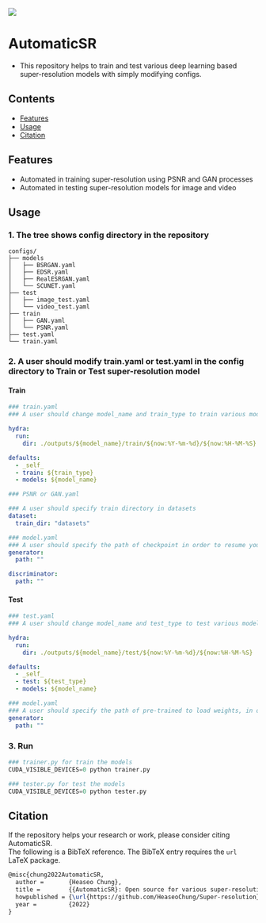 <a href="https://github.com/HeaseoChung/DL-Optimization/tree/master/Python/TensorRT/x86"><img src="https://img.shields.io/badge/-Documentation-brightgreen"/></a>

# AutomaticSR
- This repository helps to train and test various deep learning based super-resolution models with simply modifying configs.

## Contents
- [Features](#features)
- [Usage](#usage)
- [Citation](#citation)
## Features
- Automated in training super-resolution using PSNR and GAN processes
- Automated in testing super-resolution models for image and video

## Usage

### 1. The tree shows config directory in the repository
```
configs/
├── models
│   ├── BSRGAN.yaml
│   ├── EDSR.yaml
│   ├── RealESRGAN.yaml
│   └── SCUNET.yaml
├── test
│   ├── image_test.yaml
│   └── video_test.yaml
├── train
│   ├── GAN.yaml
│   └── PSNR.yaml
├── test.yaml
└── train.yaml
```


### 2. A user should modify train.yaml or test.yaml in the config directory to Train or Test super-resolution model

#### Train

```yaml
### train.yaml 
### A user should change model_name and train_type to train various models

hydra:
  run:
    dir: ./outputs/${model_name}/train/${now:%Y-%m-%d}/${now:%H-%M-%S}

defaults:
  - _self_
  - train: ${train_type}
  - models: ${model_name}
```

```yaml
### PSNR or GAN.yaml

### A user should specify train directory in datasets
dataset:
  train_dir: "datasets"
```

```yaml
### model.yaml
### A user should specify the path of checkpoint in order to resume your train
generator:
  path: ""

discriminator:
  path: ""
```

#### Test

```yaml
### test.yaml 
### A user should change model_name and test_type to test various models

hydra:
  run:
    dir: ./outputs/${model_name}/test/${now:%Y-%m-%d}/${now:%H-%M-%S}

defaults:
  - _self_
  - test: ${test_type}
  - models: ${model_name}
```

```yaml
### model.yaml
### A user should specify the path of pre-trained to load weights, in order to inference your model
generator:
  path: ""
```

### 3. Run

```python
### trainer.py for train the models
CUDA_VISIBLE_DEVICES=0 python trainer.py
```

```python
### tester.py for test the models
CUDA_VISIBLE_DEVICES=0 python tester.py
```

## Citation
If the repository helps your research or work, please consider citing AutomaticSR.<br>
The following is a BibTeX reference. The BibTeX entry requires the `url` LaTeX package.

``` latex
@misc{chung2022AutomaticSR,
  author =       {Heaseo Chung},
  title =        {{AutomaticSR}: Open source for various super-resolution trainer and tester},
  howpublished = {\url{https://github.com/HeaseoChung/Super-resolution}},
  year =         {2022}
}
```